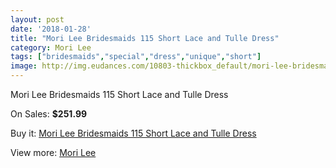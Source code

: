 ```yaml
---
layout: post
date: '2018-01-28'
title: "Mori Lee Bridesmaids 115 Short Lace and Tulle Dress"
category: Mori Lee
tags: ["bridesmaids","special","dress","unique","short"]
image: http://img.eudances.com/10803-thickbox_default/mori-lee-bridesmaids-115-short-lace-and-tulle-dress.jpg
---
```

Mori Lee Bridesmaids 115 Short Lace and Tulle Dress

On Sales: **$251.99**
<a href="https://www.eudances.com/en/mori-lee/3456-mori-lee-bridesmaids-115-short-lace-and-tulle-dress.html"><amp-img layout="responsive" width="600" height="600" src="//img.eudances.com/10803-thickbox_default/mori-lee-bridesmaids-115-short-lace-and-tulle-dress.jpg" alt="Mori Lee Bridesmaids 115 Short Lace and Tulle Dress 0" /></a>
<a href="https://www.eudances.com/en/mori-lee/3456-mori-lee-bridesmaids-115-short-lace-and-tulle-dress.html"><amp-img layout="responsive" width="600" height="600" src="//img.eudances.com/10808-thickbox_default/mori-lee-bridesmaids-115-short-lace-and-tulle-dress.jpg" alt="Mori Lee Bridesmaids 115 Short Lace and Tulle Dress 1" /></a>
<a href="https://www.eudances.com/en/mori-lee/3456-mori-lee-bridesmaids-115-short-lace-and-tulle-dress.html"><amp-img layout="responsive" width="600" height="600" src="//img.eudances.com/10807-thickbox_default/mori-lee-bridesmaids-115-short-lace-and-tulle-dress.jpg" alt="Mori Lee Bridesmaids 115 Short Lace and Tulle Dress 2" /></a>
<a href="https://www.eudances.com/en/mori-lee/3456-mori-lee-bridesmaids-115-short-lace-and-tulle-dress.html"><amp-img layout="responsive" width="600" height="600" src="//img.eudances.com/10806-thickbox_default/mori-lee-bridesmaids-115-short-lace-and-tulle-dress.jpg" alt="Mori Lee Bridesmaids 115 Short Lace and Tulle Dress 3" /></a>
<a href="https://www.eudances.com/en/mori-lee/3456-mori-lee-bridesmaids-115-short-lace-and-tulle-dress.html"><amp-img layout="responsive" width="600" height="600" src="//img.eudances.com/10805-thickbox_default/mori-lee-bridesmaids-115-short-lace-and-tulle-dress.jpg" alt="Mori Lee Bridesmaids 115 Short Lace and Tulle Dress 4" /></a>
<a href="https://www.eudances.com/en/mori-lee/3456-mori-lee-bridesmaids-115-short-lace-and-tulle-dress.html"><amp-img layout="responsive" width="600" height="600" src="//img.eudances.com/10804-thickbox_default/mori-lee-bridesmaids-115-short-lace-and-tulle-dress.jpg" alt="Mori Lee Bridesmaids 115 Short Lace and Tulle Dress 5" /></a>

Buy it: [Mori Lee Bridesmaids 115 Short Lace and Tulle Dress](https://www.eudances.com/en/mori-lee/3456-mori-lee-bridesmaids-115-short-lace-and-tulle-dress.html "Mori Lee Bridesmaids 115 Short Lace and Tulle Dress")

View more: [Mori Lee](https://www.eudances.com/en/65-mori-lee "Mori Lee")